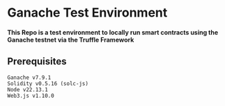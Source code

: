 # Ganache Test Environment
#### This Repo is a test environment to locally run smart contracts using the Ganache testnet via the Truffle Framework

## Prerequisites
```Truffle v5.11.5 (core: 5.11.5)
Ganache v7.9.1
Solidity v0.5.16 (solc-js)
Node v22.13.1
Web3.js v1.10.0
```
